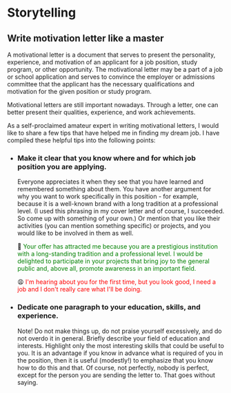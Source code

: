 # Storytelling

## Write motivation letter like a master

A motivational letter is a document that serves to present the personality, experience, and motivation of an applicant for a job position, study program, or other opportunity. The motivational letter may be a part of a job or school application and serves to convince the employer or admissions committee that the applicant has the necessary qualifications and motivation for the given position or study program.

Motivational letters are still important nowadays. Through a letter, one can better present their qualities, experience, and work achievements.

As a self-proclaimed amateur expert in writing motivational letters, I would like to share a few tips that have helped me in finding my dream job. 
I have compiled these helpful tips into the following points:

- ### Make it clear that you know where and for which job position you are applying.
    Everyone appreciates it when they see that you have learned and remembered something about them.
    You have another argument for why you want to work specifically in this position - for example, because it is a well-known brand with a long tradition 
at a professional level. (I used this phrasing in my cover letter and of course, I succeeded. So come up with something of your own.)
    Or mention that you like their activities (you can mention something specific) or projects, and you would like to be involved in them as well.
    
    🤗 <font color="#008000">Your offer has attracted me because you are a prestigious institution with a long-standing tradition and a professional level. 
        I would be delighted to participate in your projects that bring joy to the general public and, above all, promote awareness in an important field.</font>
    
    😩 <font color="FF0000">I'm hearing about you for the first time, but you look good, I need a job and I don't really care what I'll be doing.</font>

- ### Dedicate one paragraph to your education, skills, and experience.

    Note! Do not make things up, do not praise yourself excessively, and do not overdo it in general. Briefly describe your field of education and interests. Highlight     only the most interesting skills that could be useful to you.
    It is an advantage if you know in advance what is required of you in the position, then it is useful (modestly!) to emphasize that you know how to do this and  that. Of course, not perfectly, nobody is perfect, except for the person you are sending the letter to. That goes without saying.
